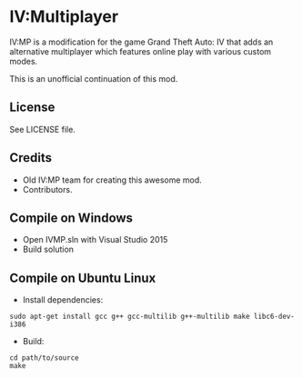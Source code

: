 # IV:Multiplayer
IV:MP is a modification for the game Grand Theft Auto: IV that adds an alternative multiplayer which features online play with various custom modes.

This is an unofficial continuation of this mod.

## License
See LICENSE file.

## Credits
- Old IV:MP team for creating this awesome mod.
- Contributors.

## Compile on Windows
- Open IVMP.sln with Visual Studio 2015
- Build solution

## Compile on Ubuntu Linux
- Install dependencies:
```
sudo apt-get install gcc g++ gcc-multilib g++-multilib make libc6-dev-i386
```
- Build:
```
cd path/to/source
make
```
